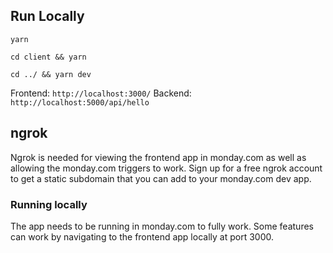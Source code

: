 ## Run Locally

`yarn`

`cd client && yarn`

`cd ../ && yarn dev`

Frontend: `http://localhost:3000/`
Backend: `http://localhost:5000/api/hello`

## ngrok

Ngrok is needed for viewing the frontend app in monday.com as well as allowing the monday.com triggers to work.
Sign up for a free ngrok account to get a static subdomain that you can add to your monday.com dev app.

### Running locally

The app needs to be running in monday.com to fully work. Some features can work by navigating to the frontend app locally at port 3000.
